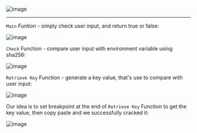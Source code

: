 ![image](https://github.com/user-attachments/assets/c712724b-bce2-4371-aeb8-3720f7c76070)

----

`Main` Funtion - simply check user input, and return true or false:

![image](https://github.com/user-attachments/assets/e002df9a-a603-446c-87a1-b98db2f39ebe)

`Check` Function - compare user input with environment variable using sha256:

![image](https://github.com/user-attachments/assets/fb3ee78f-9b47-44af-aaf0-06bb1ba8c952)

`Retrieve Key` Function - generate a key value, that's use to compare with user input:

![image](https://github.com/user-attachments/assets/95e81c3c-73b5-4df2-98bc-01c8aa301c4b)

Our idea is to set breakpoint at the end of `Retrieve Key` Function to get the key value, then copy paste and we successfully cracked it:

![image](https://github.com/user-attachments/assets/a77293fa-3153-4548-9f3b-79c4374269dc)
